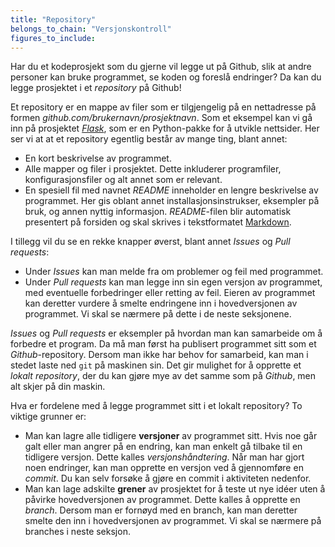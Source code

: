 ```yaml
---
title: "Repository"
belongs_to_chain: "Versjonskontroll"
figures_to_include:
---
```


Har du et kodeprosjekt som du gjerne vil legge ut på Github, slik at andre personer kan bruke programmet, se koden og foreslå endringer? Da kan du legge prosjektet i et *repository* på Github! 

Et repository er en mappe av filer som er tilgjengelig på en nettadresse på formen *github.com/brukernavn/prosjektnavn*. Som et eksempel kan vi gå inn på prosjektet [*Flask*](https://github.com/pallets/flask), som er en Python-pakke for å utvikle nettsider. Her ser vi at at et repository egentlig består av mange ting, blant annet: 

* En kort beskrivelse av programmet.
* Alle mapper og filer i prosjektet. Dette inkluderer programfiler, konfigurasjonsfiler og alt annet som er relevant.
* En spesiell fil med navnet *README* inneholder en lengre beskrivelse av programmet. Her gis oblant annet installasjonsinstrukser, eksempler på bruk, og annen nyttig informasjon. *README*-filen blir automatisk presentert på forsiden og skal skrives i tekstformatet [Markdown](https://docs.github.com/en/get-started/writing-on-github/getting-started-with-writing-and-formatting-on-github/basic-writing-and-formatting-syntax).

I tillegg vil du se en rekke knapper øverst, blant annet *Issues* og *Pull requests*:
* Under *Issues* kan man melde fra om problemer og feil med programmet.
* Under *Pull requests* kan man legge inn sin egen versjon av programmet, med eventuelle forbedringer eller retting av feil. Eieren av programmet kan deretter vurdere å smelte endringene inn i hovedversjonen av programmet. Vi skal se nærmere på dette i de neste seksjonene.

*Issues* og *Pull requests* er eksempler på hvordan man kan samarbeide om å forbedre et program. Da må man først ha publisert programmet sitt som et *Github*-repository. Dersom man ikke har behov for samarbeid, kan man i stedet laste ned `git` på maskinen sin. Det gir mulighet for å opprette et *lokalt repository*, der du kan gjøre mye av det samme som på *Github*, men alt skjer på din maskin. 

Hva er fordelene med å legge programmet sitt i et lokalt repository? To viktige grunner er:

* Man kan lagre alle tidligere **versjoner** av programmet sitt. Hvis noe går galt eller man angrer på en endring, kan man enkelt gå tilbake til en tidligere versjon. Dette kalles *versjonshåndtering*. Når man har gjort noen endringer, kan man opprette en versjon ved å gjennomføre en *commit*. Du kan selv forsøke å gjøre en commit i aktiviteten nedenfor.
* Man kan lage adskilte **grener** av prosjektet for å teste ut nye idéer uten å påvirke hovedversjonen av programmet. Dette kalles å opprette en *branch*. Dersom man er fornøyd med en branch, kan man deretter smelte den inn i hovedversjonen av programmet. Vi skal se nærmere på branches i neste seksjon.

